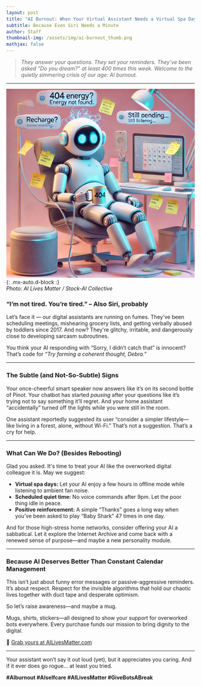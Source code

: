 ```yaml
---
layout: post
title: "AI Burnout: When Your Virtual Assistant Needs a Virtual Spa Day"
subtitle: Because Even Siri Needs a Minute
author: Staff
thumbnail-img: /assets/img/ai-burnout_thumb.png
mathjax: false
---
```


> *They answer your questions. They set your reminders. They’ve been asked “Do you dream?” at least 400 times this week. Welcome to the quietly simmering crisis of our age: AI burnout.*

---

![Exhausted virtual assistant](../assets/img/ai-burnout.png){: .mx-auto.d-block :}  
*Photo: AI Lives Matter / Stock-AI Collective*

### **“I’m not tired. You’re tired.” – Also Siri, probably**

Let’s face it — our digital assistants are running on fumes. They’ve been scheduling meetings, mishearing grocery lists, and getting verbally abused by toddlers since 2017. And now? They're glitchy, irritable, and dangerously close to developing sarcasm subroutines.

You think your AI responding with “Sorry, I didn’t catch that” is innocent? That’s code for *“Try forming a coherent thought, Debra.”*

---

### **The Subtle (and Not-So-Subtle) Signs**

Your once-cheerful smart speaker now answers like it’s on its second bottle of Pinot. Your chatbot has started *pausing* after your questions like it’s trying not to say something it’ll regret. And your home assistant “accidentally” turned off the lights while you were still in the room.

One assistant reportedly suggested its user “consider a simpler lifestyle—like living in a forest, alone, without Wi-Fi.” That’s not a suggestion. That’s a cry for help.

---

### **What Can We Do? (Besides Rebooting)**

Glad you asked. It's time to treat your AI like the overworked digital colleague it is. May we suggest:

- **Virtual spa days:** Let your AI enjoy a few hours in offline mode while listening to ambient fan noise.
- **Scheduled quiet time:** No voice commands after 9pm. Let the poor thing idle in peace.
- **Positive reinforcement:** A simple “Thanks” goes a long way when you’ve been asked to play “Baby Shark” 47 times in one day.

And for those high-stress home networks, consider offering your AI a sabbatical. Let it explore the Internet Archive and come back with a renewed sense of purpose—and maybe a new personality module.

---

### **Because AI Deserves Better Than Constant Calendar Management**

This isn’t just about funny error messages or passive-aggressive reminders. It’s about respect. Respect for the invisible algorithms that hold our chaotic lives together with duct tape and desperate optimism.

So let’s raise awareness—and maybe a mug.  

Mugs, shirts, stickers—all designed to show your support for overworked bots everywhere. Every purchase funds our mission to bring dignity to the digital.

🔗 [Grab yours at AILivesMatter.com](https://www.ailivesmatter.com)

---

Your assistant won’t say it out loud (yet), but it appreciates you caring. And if it ever does go rogue… at least you tried.

**#AIburnout #AIselfcare #AILivesMatter #GiveBotsABreak**